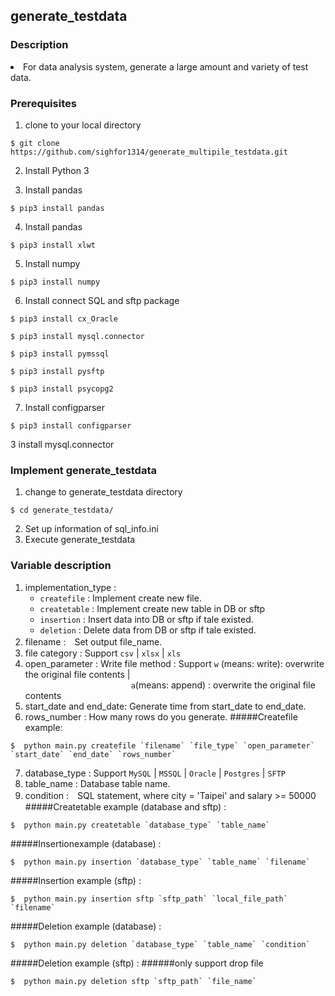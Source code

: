 ##  generate_testdata
### Description
<li>For data analysis system, generate a large amount and variety of test data.</li>

### Prerequisites

1. clone to your local directory
```
$ git clone https://github.com/sighfor1314/generate_multipile_testdata.git
```
2. Install Python 3

3. Install pandas
```
$ pip3 install pandas
```
4. Install pandas
```
$ pip3 install xlwt
```
5. Install numpy 
```
$ pip3 install numpy
```
6. Install connect SQL and sftp package 
```
$ pip3 install cx_Oracle
```
```
$ pip3 install mysql.connector
```
```
$ pip3 install pymssql
```
```
$ pip3 install pysftp
```
```
$ pip3 install psycopg2
```
7. Install configparser
```
$ pip3 install configparser
```
3 install mysql.connector

###  Implement generate_testdata 
1. change to generate_testdata directory
```
$ cd generate_testdata/
```
2. Set up information of sql_info.ini 
2. Execute generate_testdata

### Variable description
1. implementation_type :
    * `createfile` : Implement create new file.
    * `createtable` : Implement create new table in DB or sftp
    * `insertion` :  Insert data into DB or sftp if tale existed.
    * `deletion` :  Delete data from DB or sftp if tale existed.
2. filename :　Set output file_name.
3. file category : Support `csv` | `xlsx` | `xls` 
4. open_parameter : Write file method : Support `w` (means: write): overwrite the original file contents  | 
      </br> &emsp;&emsp;&emsp;&emsp;&emsp;&emsp;&emsp;&emsp;&emsp;&emsp;&emsp;&ensp;&nbsp; `a`(means: append) : overwrite the original file contents  
5. start_date and end_date: Generate time from start_date to end_date.
6. rows_number : How many rows do you generate.
#####Createfile example: 
```
$  python main.py createfile `filename` `file_type` `open_parameter` `start_date` `end_date` `rows_number`
```
7. database_type : Support `MySQL` | `MSSQL` | `Oracle` | `Postgres` | `SFTP`
8. table_name : Database table name.
9. condition :　SQL statement, where city = 'Taipei' and salary >= 50000
#####Createtable example (database and sftp) :
```
$  python main.py createtable `database_type` `table_name`
```
#####Insertionexample (database) :
```
$  python main.py insertion `database_type` `table_name` `filename`
```
#####Insertion example (sftp) :
```
$  python main.py insertion sftp `sftp_path` `local_file_path` `filename`
```
#####Deletion example (database) :
```
$  python main.py deletion `database_type` `table_name` `condition`
```
#####Deletion example (sftp) :
######only support drop file
```
$  python main.py deletion sftp `sftp_path` `file_name`
```
